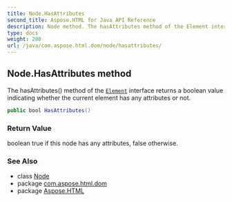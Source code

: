 ```yaml
---
title: Node.HasAttributes
second_title: Aspose.HTML for Java API Reference
description: Node method. The hasAttributes method of the Element interface returns a boolean value indicating whether the current element has any attributes or not
type: docs
weight: 200
url: /java/com.aspose.html.dom/node/hasattributes/
---
```

## Node.HasAttributes method

The hasAttributes() method of the [`Element`](../../element/) interface returns a boolean value indicating whether the current element has any attributes or not.

```java
public bool HasAttributes()
```

### Return Value

boolean true if this node has any attributes, false otherwise.

### See Also

* class [Node](../)
* package [com.aspose.html.dom](../../node/)
* package [Aspose.HTML](../../../)
